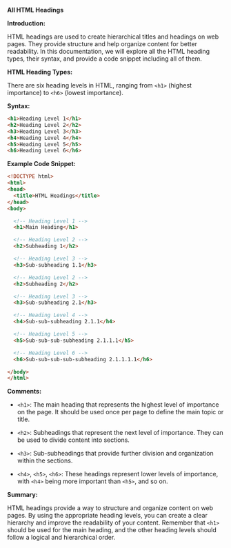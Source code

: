 **All HTML Headings**

**Introduction:**

HTML headings are used to create hierarchical titles and headings on web pages. They provide structure and help organize content for better readability. In this documentation, we will explore all the HTML heading types, their syntax, and provide a code snippet including all of them.

**HTML Heading Types:**

There are six heading levels in HTML, ranging from `<h1>` (highest importance) to `<h6>` (lowest importance).

**Syntax:**
```html
<h1>Heading Level 1</h1>
<h2>Heading Level 2</h2>
<h3>Heading Level 3</h3>
<h4>Heading Level 4</h4>
<h5>Heading Level 5</h5>
<h6>Heading Level 6</h6>
```

**Example Code Snippet:**

```html
<!DOCTYPE html>
<html>
<head>
  <title>HTML Headings</title>
</head>
<body>

  <!-- Heading Level 1 -->
  <h1>Main Heading</h1>

  <!-- Heading Level 2 -->
  <h2>Subheading 1</h2>

  <!-- Heading Level 3 -->
  <h3>Sub-subheading 1.1</h3>

  <!-- Heading Level 2 -->
  <h2>Subheading 2</h2>

  <!-- Heading Level 3 -->
  <h3>Sub-subheading 2.1</h3>

  <!-- Heading Level 4 -->
  <h4>Sub-sub-subheading 2.1.1</h4>

  <!-- Heading Level 5 -->
  <h5>Sub-sub-sub-subheading 2.1.1.1</h5>

  <!-- Heading Level 6 -->
  <h6>Sub-sub-sub-sub-subheading 2.1.1.1.1</h6>

</body>
</html>
```

**Comments:**

- `<h1>`: The main heading that represents the highest level of importance on the page. It should be used once per page to define the main topic or title.

- `<h2>`: Subheadings that represent the next level of importance. They can be used to divide content into sections.

- `<h3>`: Sub-subheadings that provide further division and organization within the sections.

- `<h4>`, `<h5>`, `<h6>`: These headings represent lower levels of importance, with `<h4>` being more important than `<h5>`, and so on.

**Summary:**

HTML headings provide a way to structure and organize content on web pages. By using the appropriate heading levels, you can create a clear hierarchy and improve the readability of your content. Remember that `<h1>` should be used for the main heading, and the other heading levels should follow a logical and hierarchical order.
